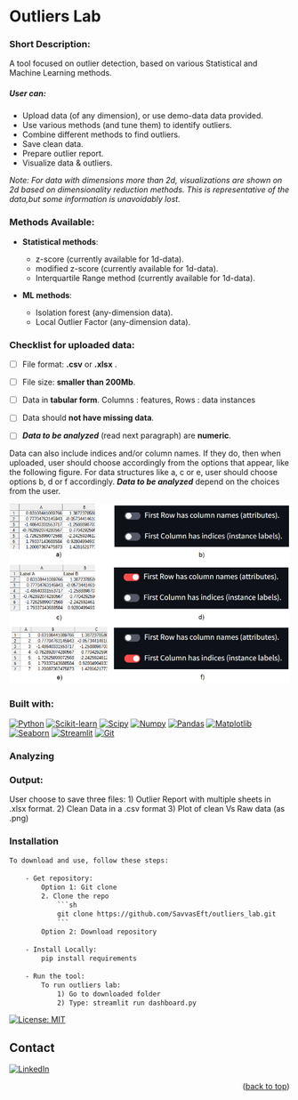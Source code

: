 # Outliers Lab

### Short Description:

A tool focused on outlier detection, based on various Statistical and Machine Learning methods. 


##### User can:

- Upload data (of any dimension), or use demo-data data provided.
- Use various methods (and tune them) to identify outliers.
- Combine different methods to find outliers.
- Save clean data.
- Prepare outlier report.
- Visualize data & outliers.

*Note: For data with dimensions more than 2d, visualizations are shown on 2d based on dimensionality reduction methods. This is representative of the data,but some information is unavoidably lost.* 


### Methods Available:

- **Statistical methods**:
    - z-score (currently available for 1d-data).
    - modified z-score (currently available for 1d-data).
    - Interquartile Range method (currently available for 1d-data).

- **ML methods**:
    - Isolation forest (any-dimension data).
    - Local Outlier Factor (any-dimension data).


### Checklist for uploaded data:

- [ ] File format: **.csv** or **.xlsx** .
- [ ] File size: **smaller than 200Mb**.
- [ ] Data in **tabular form**. 
      Columns : features, 
      Rows : data instances
- [ ] Data should **not have missing data**.
- [ ] ***Data to be analyzed*** (read next paragraph) are **numeric**.



Data can also include indices and/or column names. If they do, then when uploaded, user should choose accordingly from the options that appear, like the following figure. For data structures like a, c or e, user should choose options b, d or f accordingly. ***Data to be analyzed*** depend on the choices from the user.

![Image error. The image showed self explanatory buttons with options: 'First Row has column names (attributes).' and 'First Column has indices (instance labels).' and examples of data in each case.'](\data\readme_data\feature_label_index_options.png "Options if indices or column names are included.")





### Built with:

[![Python][Python.js]][Python-url] 
[![Scikit-learn][Scikit-learn.js]][Scikit-learn-url] [![Scipy][Scipy.js]][Scipy-url] 
[![Numpy][Numpy.js]][Numpy-url] [![Pandas][Pandas.js]][Pandas-url] 
[![Matplotlib][Matplotlib.js]][Matplotlib-url] [![Seaborn][Seaborn.js]][Seaborn-url] 
[![Streamlit][Streamlit.js]][Streamlit-url]
[![Git][Git.js]][Git-url]



### Analyzing 




### Output:
    
User choose to save three files:
    1) Outlier Report with multiple sheets in .xlsx format.
    2) Clean Data in a .csv format
    3) Plot of clean Vs Raw data (as .png)


### Installation

    To download and use, follow these steps:

        - Get repository:
            Option 1: Git clone
            2. Clone the repo
                ```sh
                git clone https://github.com/SavvasEft/outliers_lab.git
                ```
            Option 2: Download repository

        - Install Locally:     
            pip install requirements

        - Run the tool:
            To run outliers lab:
                1) Go to downloaded folder
                2) Type: streamlit run dashboard.py 
        
[![License: MIT](https://assets-global.website-files.com/5e0f1144930a8bc8aace526c/65dd9eb5aaca434fac4f1c34_License-MIT-blue.svg)](/LICENSE)



<!-- CONTACT -->
## Contact

[![LinkedIn][linkedin-shield]][linkedin-url]


<p align="right">(<a href="#readme-top">back to top</a>)</p>






[Python.js]: https://img.shields.io/badge/python-3670A0?style=for-the-badge&logo=python&logoColor=ffdd54
[Pandas.js]: https://img.shields.io/badge/pandas-%23150458.svg?style=for-the-badge&logo=pandas&logoColor=white
[Numpy.js]: https://img.shields.io/badge/numpy-%23013243.svg?style=for-the-badge&logo=numpy&logoColor=white
[Streamlit.js]: https://img.shields.io/badge/streamlit-FF4B4B?style=for-the-badge&logo=streamlit&logoColor=white
[Matplotlib.js]: https://img.shields.io/badge/matplotlib-%23013243?style=for-the-badge&logo=Matplotlib&logoColor=black
[Scipy.js]: https://img.shields.io/badge/SciPy-%230C55A5.svg?style=for-the-badge&logo=scipy&logoColor=%white
[Git.js]: https://img.shields.io/badge/git-%23F05033.svg?style=for-the-badge&logo=git&logoColor=white
[Scikit-learn.js]: https://img.shields.io/badge/scikit--learn-%23F7931E.svg?style=for-the-badge&logo=scikit-learn&logoColor=white
[Seaborn.js]: https://img.shields.io/badge/seaborn-%23F7931E.svg?style=for-the-badge&logo=seaborn&logoColor=white

[Python-url]: https://www.python.org/
[Pandas-url]: https://pandas.pydata.org/
[Numpy-url]: https://numpy.org/
[Streamlit-url]: https://streamlit.io/
[Matplotlib-url]: https://matplotlib.org/
[Scipy-url]: https://scipy.org/
[Git-url]: https://git-scm.com/
[Scikit-learn-url]: https://scikit-learn.org/
[Scikit-learn-url]: https://scikit-learn.org/
[Seaborn-url]: https://seaborn.pydata.org/


[linkedin-shield]: https://img.shields.io/badge/-LinkedIn-black.svg?style=for-the-badge&logo=linkedin&colorB=555
[linkedin-url]: https://www.linkedin.com/in/savvas-eftychis/
